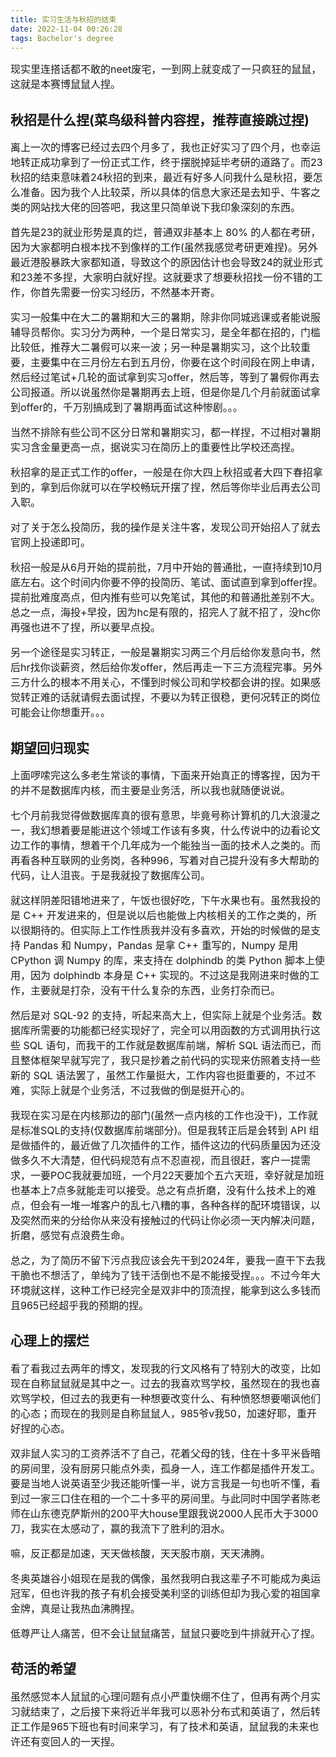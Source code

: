 ```yaml
---
title: 实习生活与秋招的结束
date: 2022-11-04 00:26:28
tags: Bachelor's degree
---
```


<font size=3>
现实里连搭话都不敢的neet废宅，一到网上就变成了一只疯狂的鼠鼠，这就是本赛博鼠鼠人捏。
</font>

## 秋招是什么捏(菜鸟级科普内容捏，推荐直接跳过捏)

<font size=3>
离上一次的博客已经过去四个月多了，我也正好实习了四个月，也幸运地转正成功拿到了一份正式工作，终于摆脱掉延毕考研的道路了。而23秋招的结束意味着24秋招的到来，最近有好多人问我什么是秋招，要怎么准备。因为我个人比较菜，所以具体的信息大家还是去知乎、牛客之类的网站找大佬的回答吧，我这里只简单说下我印象深刻的东西。

首先是23的就业形势是真的烂，普通双非基本上 80% 的人都在考研，因为大家都明白根本找不到像样的工作(虽然我感觉考研更难捏)。另外最近港股暴跌大家都知道，导致这个的原因估计也会导致24的就业形式和23差不多捏，大家明白就好捏。这就要求了想要秋招找一份不错的工作，你首先需要一份实习经历，不然基本开寄。

实习一般集中在大二的暑期和大三的暑期，除非你同城逃课或者能说服辅导员帮你。实习分为两种，一个是日常实习，是全年都在招的，门槛比较低，推荐大二暑假可以来一波；另一种是暑期实习，这个比较重要，主要集中在三月份左右到五月份，你要在这个时间段在网上申请，然后经过笔试+几轮的面试拿到实习offer，然后等，等到了暑假你再去公司报道。所以说虽然你是暑期再去上班，但是你是几个月前就面试拿到offer的，千万别搞成到了暑期再面试这种惨剧。。。

当然不排除有些公司不区分日常和暑期实习，都一样捏，不过相对暑期实习含金量更高一点，据说实习在简历上的重要性比学校还高捏。

秋招拿的是正式工作的offer，一般是在你大四上秋招或者大四下春招拿到的，拿到后你就可以在学校畅玩开摆了捏，然后等你毕业后再去公司入职。

对了关于怎么投简历，我的操作是关注牛客，发现公司开始招人了就去官网上投递即可。

秋招一般是从6月开始的提前批，7月中开始的普通批，一直持续到10月底左右。这个时间内你要不停的投简历、笔试、面试直到拿到offer捏。提前批难度高点，但内推有些可以免笔试，其他的和普通批差别不大。总之一点，海投+早投，因为hc是有限的，招完人了就不招了，没hc你再强也进不了捏，所以要早点投。

另一个途径是实习转正，一般是暑期实习两三个月后给你发意向书，然后hr找你谈薪资，然后给你发offer，然后再走一下三方流程完事。另外三方什么的根本不用关心，不懂到时候公司和学校都会讲的捏。如果感觉转正难的话就请假去面试捏，不要以为转正很稳，更何况转正的岗位可能会让你想重开。。。
</font>

## 期望回归现实

<font size=3>
上面啰嗦完这么多老生常谈的事情，下面来开始真正的博客捏，因为干的并不是数据库内核，而主要是业务活，所以我也就随便说说。

七个月前我觉得做数据库真的很有意思，毕竟号称计算机的几大浪漫之一，我幻想着要是能进这个领域工作该有多爽，什么传说中的边看论文边工作的事情，想着干个几年成为一个能独当一面的技术人之类的。而再看各种互联网的业务岗，各种996，写着对自己提升没有多大帮助的代码，让人沮丧。于是我就投了数据库公司。

就这样阴差阳错地进来了，午饭也很好吃，下午水果也有。虽然我投的是 C++ 开发进来的，但是说以后也能做上内核相关的工作之类的，所以很期待的。但实际上工作性质我并没有多喜欢，开始的时候做的是支持 Pandas 和 Numpy，Pandas 是拿 C++ 重写的，Numpy 是用 CPython 调 Numpy 的库，来支持在 dolphindb 的类 Python 脚本上使用，因为 dolphindb 本身是 C++ 实现的。不过这是我刚进来时做的工作，主要就是打杂，没有干什么复杂的东西，业务打杂而已。

然后是对 SQL-92 的支持，听起来高大上，但实际上就是个业务活。数据库所需要的功能都已经实现好了，完全可以用函数的方式调用执行这些 SQL 语句，而我干的工作就是数据库前端，解析 SQL 语法而已，而且整体框架早就写完了，我只是抄着之前代码的实现来仿照着支持一些新的 SQL 语法罢了，虽然工作量挺大，工作内容也挺重要的，不过不难，实际上就是个业务活，不过我做的倒是挺开心的。

我现在实习是在内核那边的部门(虽然一点内核的工作也没干)，工作就是标准SQL的支持(仅数据库前端部分)。但是我转正后是会转到 API 组是做插件的，最近做了几次插件的工作，插件这边的代码质量因为还没做多久不大清楚，但代码规范有点不忍直视，而且很赶，客户一提需求，一要POC我就要加班，一个月22天要加个五六天班，幸好就是加班也基本上7点多就能走可以接受。总之有点折磨，没有什么技术上的难点，但会有一堆一堆客户的乱七八糟的事，各种各样的配环境错误，以及突然而来的分给你从来没有接触过的代码让你必须一天内解决问题，折磨，感觉有点浪费生命。

总之，为了简历不留下污点我应该会先干到2024年，要我一直干下去我干脆也不想活了，单纯为了钱干活倒也不是不能接受捏。。。不过今年大环境就这样，这种工作已经完全是双非中的顶流捏，能拿到这么多钱而且965已经超乎我的预期的捏。
</font>

## 心理上的摆烂

<font size=3>
看了看我过去两年的博文，发现我的行文风格有了特别大的改变，比如现在自称鼠鼠就是其中之一。过去的我喜欢骂学校，虽然现在的我也喜欢骂学校，但过去的我更有一种想要改变什么、有种愤怒想要嘲讽他们的心态；而现在的我则是自称鼠鼠人，985爷v我50，加速好耶，重开好捏的心态。

双非鼠人实习的工资养活不了自己，花着父母的钱，住在十多平米昏暗的房间里，没有厨房只能点外卖，孤身一人，连工作都是插件开发工。要是当地人说英语至少我还能听懂一半，说方言我是一句也听不懂，看到过一家三口住在租的一个二十多平的房间里。与此同时中国学者陈老师在山东德克萨斯州的200平大house里跟我说2000人民币大于3000刀，我实在太感动了，赢的我流下了胜利的泪水。

嘛，反正都是加速，天天做核酸，天天股市崩，天天沸腾。

冬奥英雄谷小姐现在是我的偶像，虽然我明白我这辈子不可能成为奥运冠军，但也许我的孩子有机会接受美利坚的训练但却为我心爱的祖国拿金牌，真是让我热血沸腾捏。

低尊严让人痛苦，但不会让鼠鼠痛苦，鼠鼠只要吃到牛排就开心了捏。
</font>

## 苟活的希望

<font size=3>
虽然感觉本人鼠鼠的心理问题有点小严重快绷不住了，但再有两个月实习就结束了，之后接下来将近半年我可以恶补分布式和英语了，然后转正工作是965下班也有时间来学习，有了技术和英语，鼠鼠我的未来也许还有变回人的一天捏。
</font>

